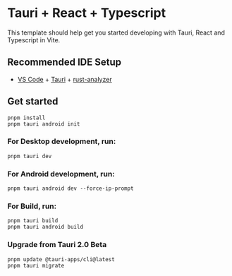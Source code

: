 # Tauri + React + Typescript

This template should help get you started developing with Tauri, React and Typescript in Vite.

## Recommended IDE Setup

- [VS Code](https://code.visualstudio.com/) + [Tauri](https://marketplace.visualstudio.com/items?itemName=tauri-apps.tauri-vscode) + [rust-analyzer](https://marketplace.visualstudio.com/items?itemName=rust-lang.rust-analyzer)

## Get started

```
pnpm install
pnpm tauri android init
```

### For Desktop development, run:
```
pnpm tauri dev
```

### For Android development, run:
```
pnpm tauri android dev --force-ip-prompt
```

### For Build, run:
```
pnpm tauri build
pnpm tauri android build
```

### Upgrade from Tauri 2.0 Beta
```
pnpm update @tauri-apps/cli@latest
pnpm tauri migrate
```
